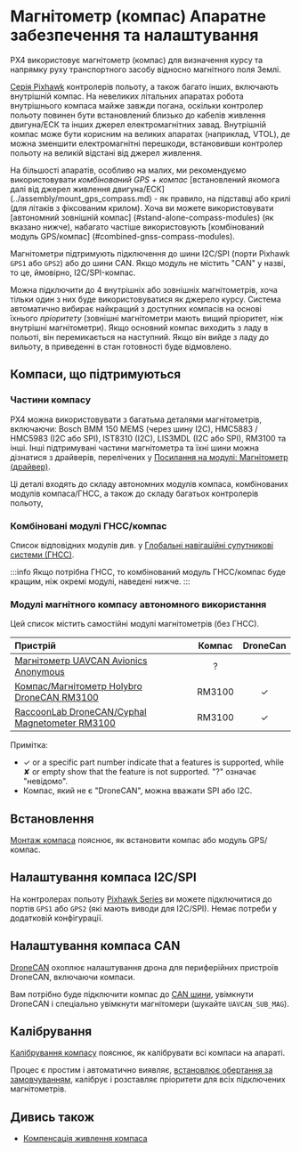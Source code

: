 # Магнітометр (компас) Апаратне забезпечення та налаштування

PX4 використовує магнітометр (компас) для визначення курсу та напрямку руху транспортного засобу відносно магнітного поля Землі.

[Серія Pixhawk](../flight_controller/pixhawk_series.md) контролерів польоту, а також багато інших, включають внутрішній компас.
На невеликих літальних апаратах робота внутрішнього компаса майже завжди погана, оскільки контролер польоту повинен бути встановлений близько до кабелів живлення двигуна/ЕСК та інших джерел електромагнітних завад.
Внутрішній компас може бути корисним на великих апаратах (наприклад, VTOL), де можна зменшити електромагнітні перешкоди, встановивши контролер польоту на великій відстані від джерел живлення.

На більшості апаратів, особливо на малих, ми рекомендуємо використовувати _комбінований GPS + компас_ [встановлений якомога далі від джерел живлення двигуна/ЕСК] (../assembly/mount_gps_compass.md) - як правило, на підставці або крилі (для літаків з фіксованим крилом).
Хоча ви можете використовувати [автономний зовнішній компас] (#stand-alone-compass-modules) (як вказано нижче), набагато частіше використовують [комбінований модуль GPS/компас] (#combined-gnss-compass-modules).

Магнітометри підтримують підключення до шини I2C/SPI (порти Pixhawk `GPS1` або `GPS2`) або до шини CAN.
Якщо модуль не містить "CAN" у назві, то це, ймовірно, I2C/SPI-компас.

Можна підключити до 4 внутрішніх або зовнішніх магнітометрів, хоча тільки один з них буде використовуватися як джерело курсу.
Система автоматично вибирає найкращий з доступних компасів на основі їхнього _пріоритету_ (зовнішні магнітометри мають вищий пріоритет, ніж внутрішні магнітометри).
Якщо основний компас виходить з ладу в польоті, він перемикається на наступний.
Якщо він вийде з ладу до вильоту, в приведенні в стан готовності буде відмовлено.

## Компаси, що підтримуються

### Частини компасу

PX4 можна використовувати з багатьма деталями магнітометрів, включаючи: Bosch BMM 150 MEMS (через шину I2C), HMC5883 / HMC5983 (I2C або SPI), IST8310 (I2C), LIS3MDL (I2C або SPI), RM3100 та інші.
Інші підтримувані частини магнітометра та їхні шини можна дізнатися з драйверів, перелічених у [Посилання на модулі: Магнітометр (драйвер)](../modules/modules_driver_magnetometer.md).

Ці деталі входять до складу автономних модулів компаса, комбінованих модулів компаса/ГНСС, а також до складу багатьох контролерів польоту,

### Комбіновані модулі ГНСС/компас

Список відповідних модулів див. у [Глобальні навігаційні супутникові системи (ГНСС)](../gps_compass/index.md#supported-gnss).

:::info
Якщо потрібна ГНСС, то комбінований модуль ГНСС/компас буде кращим, ніж окремі модулі, наведені нижче.
:::

### Модулі магнітного компасу автономного використання

Цей список містить самостійні модулі магнітометрів (без ГНСС).

| Пристрій                                                                                                        | Компас | DroneCan |
| :-------------------------------------------------------------------------------------------------------------- | :----: | :------: |
| [Магнітометр UAVCAN Avionics Anonymous](https://www.tindie.com/products/avionicsanonymous/uavcan-magnetometer/) |    ?   |          |
| [Компас/Магнітометр Holybro DroneCAN RM3100](https://holybro.com/products/dronecan-rm3100-compass)              | RM3100 |     ✓    |
| [RaccoonLab DroneCAN/Cyphal Magnetometer RM3100](https://holybro.com/products/dronecan-rm3100-compass)          | RM3100 |     ✓    |

Примітка:

- ✓ or a specific part number indicate that a features is supported, while ✘ or empty show that the feature is not supported.
  "?" означає "невідомо".
- Компас, який не є "DroneCAN", можна вважати SPI або I2C.

## Встановлення

[Монтаж компаса](../assembly/mount_gps_compass.md) пояснює, як встановити компас або модуль GPS/компас.

## Налаштування компаса I2C/SPI

На контролерах польоту [Pixhawk Series](../flight_controller/pixhawk_series.md) ви можете підключитися до портів `GPS1` або `GPS2` (які мають виводи для I2C/SPI).
Немає потреби у додатковій конфігурації.

<!-- On flight controllers that do not follow the Pixhawk connector standard, you will need to connect to an I2C/SPI port. -->

## Налаштування компаса CAN

[DroneCAN](../dronecan/index.md) охоплює налаштування дрона для периферійних пристроїв DroneCAN, включаючи компаси.

Вам потрібно буде підключити компас до [CAN шини](../can/index.md#wiring), увімкнути DroneCAN і спеціально увімкнути магнітомери (шукайте `UAVCAN_SUB_MAG`).

## Калібрування

[Калібрування компасу](../config/compass.md) пояснює, як калібрувати всі компаси на апараті.

Процес є простим і автоматично виявляє, [встановлює обертання за замовчуванням](../advanced_config/parameter_reference.md#SENS_MAG_AUTOROT), калібрує і розставляє пріоритети для всіх підключених магнітометрів.

## Дивись також

- [Компенсація живлення компаса](../advanced_config/compass_power_compensation.md)
